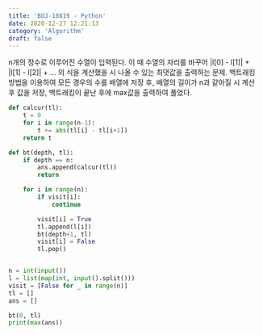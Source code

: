 ```yaml
---
title: 'BOJ-10819 - Python'
date: 2020-12-27 12:21:13
category: 'Algorithm'
draft: false
---
```

n개의 정수로 이루어진 수열이 입력된다. 이 때 수열의 자리를 바꾸어 |l[0] - l[1]| + |l[1] - l[2]| + ... 의 식을 계산했을 시 나올 수 있는 최댓값을 출력하는 문제. 백트래킹 방법을 이용하여 모든 경우의 수를 배열에 저장 후, 배열의 길이가 n과 같아질 시 계산 후 값을 저장, 백트래킹이 끝난 후에 max값을 출력하여 풀었다.
```python
def calcur(tl):
    t = 0
    for i in range(n-1):
        t += abs(tl[i] - tl[i+1])
    return t

def bt(depth, tl):
    if depth == n:
        ans.append(calcur(tl))
        return

    for i in range(n):
        if visit[i]:
            continue

        visit[i] = True
        tl.append(l[i])
        bt(depth+1, tl)
        visit[i] = False
        tl.pop()


n = int(input())
l = list(map(int, input().split()))
visit = [False for _ in range(n)]
tl = []
ans = []

bt(0, tl)
print(max(ans))

```